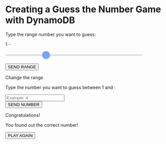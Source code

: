 # Creating a Guess the Number Game with DynamoDB

<!DOCTYPE html>
<html lang="en">
	<head>
		<meta charset="UTF-8" />
		<meta name="viewport" content="width=device-width, initial-scale=1.0" />
		<title>Document</title>
		<script src="https://cdn.tailwindcss.com"></script>
		<script
			src="https://kit.fontawesome.com/d11f1e78f0.js"
			crossorigin="anonymous"
		></script>
	</head>
	<body class="200">
		<main
			id="set-range-page"
			class=" bg-white py-4 px-2 h-[300px] flex flex-col justify-around"
		>
			<p class="font-bold text-xl text-center">
				Type the range number you want to guess:
			</p>
			<div
				class="font-medium text-lg flex mt-2 gap-1 items-center justify-center"
			>
				<p>1 -</p>
				<p id="range-value"></p>
			</div>
			<input type="range" min="2" max="30" value="10" id="slider" />
			<button
				id="send-range-button"
				class="mx-auto p-2 px-12 rounded-lg text-white font-medium flex items-center gap-2 bg-blue-500"
			>
				SEND RANGE
			</button>
		</main>
		<main
			id="guess-page"
			class=" relative bg-white py-4 px-2 h-[300px] hidden flex-col gap-4 items-center"
		>
			<div class="w-full">
				<p
					id="go-back"
					class="text-blue-500 mb-6 text-sm font-semibold cursor-pointer"
				>
					<i class="fa-solid fa-chevron-left"></i>
					Change the range
				</p>
    			<p class="text-center mb-4 font-bold text-xl w-2/3 mx-auto">
    				Type the number you want to guess between 1 and <span id="range-p"></span>: 
    			</p>
    		</div>
    		<div class="relative">
    			<p id="guess-tip" class="text-red-500 font-semibold mb-1"></p>
    			<input
    				id="number-input"
    				min="1"
    				type="number"
    				placeholder="Example: 4"
    				class="p-2 rounded-lg border border-black bg-gray-100"
    			/>
    		</div>
    		<button
    			id="send-button"
    			class="mb-6 mx-auto p-2 px-12 rounded-lg text-white font-medium flex items-center gap-2 bg-blue-500"
    		>
    			SEND NUMBER
    			<i class="fa-solid fa-paper-plane"></i>
    		</button>
    		<div
    			id="congratulaion-modal"
    			class="absolute hidden top-0 left-0 w-full h-full z-0 bg-gray-300/70"
    		>
    			<div class="bg-white shadow-lg w-2/3 m-auto p-6 relative">
    				<div class="flex flex-col gap-2 items-center">
    					<p class="font-bold text-lg">Congratulations!</p>
    					<p class="font-medium text-center">
    						You found out the correct number!
    					</p>
    					<button
    						id="play-again-button"
    						class="mx-auto p-2 px-12 rounded-lg text-white font-medium flex items-center gap-2 bg-green-500"
    					>
    						PLAY AGAIN
    					</button>
    				</div>
    			</div>
    		</div>
    	</main>
    </body>
    <style>
    	#slider {
    		-webkit-appearance: none;
    		width: 85%;
    		margin: 0 auto;
    		height: 5px;
    		background: #d3d3d3;
    		outline: none;
    		opacity: 0.7;
    		-webkit-transition: 0.2s;
    		transition: opacity 0.2s;
    		margin-bottom: 24px;
    	}

    	#slider:hover {
    		opacity: 1;
    	}

    	#slider::-webkit-slider-thumb {
    		-webkit-appearance: none;
    		appearance: none;
    		width: 25px;
    		height: 25px;
    		background: rgba(59, 130, 246, 1);
    		cursor: pointer;
    		border-radius: 100%;
    	}

    	#slider::-moz-range-thumb {
    		width: 30px;
    		height: 30px;
    		background: rgba(59, 130, 246, 1);
    		cursor: pointer;
    	}
    </style>
    <script>
    	const rangeValue = document.getElementById('range-value');
    	const slider = document.getElementById('slider');
    	const numberInput = document.getElementById('number-input');

    	rangeValue.innerHTML = slider.value;
    	slider.oninput = function () {
    		rangeValue.innerHTML = this.value;
    	};

    	const setRangePage = document.getElementById('set-range-page');
    	const guessPage = document.getElementById('guess-page');

    	const sendRangeButton = document.getElementById('send-range-button');

    	var gameId = '';
    	const rangeP = document.getElementById('range-p');

    	const sendRangeNumber = () => {
    		rangeP.innerHTML = slider.value;
    		fetch('https://api.lambda-forge.com/dev/games', {
    			method: 'POST',
    			headers: { 'Content-Type': 'application/json' },
    			body: JSON.stringify({
    				min_number: 1,
    				max_number: Number(slider.value),
    			}),
    		})
    			.then((response) => response.json())
    			.then((data) => {
    				gameId = data.game_id;
    				console.log(gameId);
    				setRangePage.style.display = 'none';
    				guessPage.style.display = 'flex';
    			})
    			.catch((error) => {
    				console.error('Error:', error);
    			});
    	};

    	const rangeHandler = () => {
    		sendRangeNumber();
    	};

    	sendRangeButton.addEventListener('click', rangeHandler);

    	const goBack = document.getElementById('go-back');

    	const goBackFunction = () => {
    		setRangePage.style.display = 'flex';
    		guessPage.style.display = 'none';
    	};
    	goBack.addEventListener('click', goBackFunction);

    	const sendButton = document.getElementById('send-button');
    	const numberGuessed = document.getElementById('number-input');
    	const guessTip = document.getElementById('guess-tip');
    	const congratulaionModal = document.getElementById('congratulaion-modal');

    	const sendGuess = () => {
    		const BASE_URL = `https://api.lambda-forge.com/dev/games/${gameId}?guess=${numberGuessed.value}`;
    		console.log(BASE_URL);
    		var options = {
    			method: 'GET',
    			headers: {
    				'Content-Type': 'application/json',
    			},
    		};

    		fetch(BASE_URL, options)
    			.then((response) => {
    				if (!response.ok) {
    					throw new Error('Erro na requisição: ' + response.status);
    				}
    				return response.json();
    			})
    			.then((data) => {
    				console.log('Resposta da API:', data);
    				answer = data.answer;
    				if (answer == 'higher') {
    					guessTip.innerHTML = 'Wrong number. Try a higher one!';
    				}
    				if (answer == 'lower') {
    					guessTip.innerHTML = 'Wrong number. Try a lower one!';
    				}
    				if (answer == 'correct') {
    					congratulaionModal.style.display = 'flex';
    				}
    			})
    			.catch((error) => {
    				console.error('Erro na requisição:', error);
    			});
    	};

    	const sendNumberHandler = () => {
    		if (!numberGuessed.value) {
    			return;
    		}
    		guessTip.innerHTML = '';
    		sendGuess();
    		numberGuessed.value = '';
    	};

    	numberGuessed.addEventListener('', sendNumberHandler);
    	sendButton.addEventListener('click', sendNumberHandler);

    	const playAgain = document.getElementById('play-again-button');
    	playAgain.addEventListener('click', () => {
    		slider.value = 10;
    		rangeValue.innerHTML = 10;
    		congratulaionModal.style.display = 'none';

    		goBackFunction();
    	});
    </script>

</html>
In this section, we will develop a "Guess the Number" game. Players will attempt to identify a randomly generated number by making successive guesses.

## Configuring DynamoDB Tables for Each Deployment Stage

To ensure our application can operate smoothly across different environments, we'll create three separate DynamoDB tables on AWS DynamoDB console, each tailored for a distinct deployment stage: `Dev-Numbers`, `Staging-Numbers` and `Prod-Numbers`.

<div class="admonition note">
<p class="admonition-title">Note</p>
<p>Throughout this tutorial, we'll utilize <b>PK</b> as the Partition Key for all of our DynamoDB tables.</p>
</div>

Having acquired the ARNs for each stage-specific table, our next step involves integrating these ARNs into the `cdk.json` file. This crucial configuration enables our Cloud Development Kit (CDK) setup to correctly reference the DynamoDB tables according to the deployment stage.

Here's how to update your `cdk.json` file to include the DynamoDB table ARNs for development, staging, and production environments:

```json title="cdk.json" linenums="51" hl_lines="3 8 13"
    "dev": {
      "arns": {
        "numbers_table": "$DEV-NUMBERS-TABLE-ARN"
      }
    },
    "staging": {
      "arns": {
        "numbers_table": "$STAGING-NUMBERS-TABLE-ARN"
      }
    },
    "prod": {
      "arns": {
        "numbers_table": "$PROD-NUMBERS-TABLE-ARN"
      }
    }
```

### Incorporating DynamoDB Into the Service Class

The subsequent phase in enhancing our application involves integrating the DynamoDB service within our service layer, enabling direct communication with DynamoDB tables. To accomplish this, utilize the following command:

`forge service dynamo_db`

This command creates a new service file named `dynamo_db.py` within the `infra/services` directory.

```hl_lines="6"
infra
├── services
    ├── __init__.py
    ├── api_gateway.py
    ├── aws_lambda.py
    ├── dynamo_db.py
    └── layers.py
```

Below is the updated structure of our Service class, now including the DynamoDB service, demonstrating the integration's completion:

```python title="infra/services/__init__.py" hl_lines="12"
from infra.services.dynamo_db import DynamoDB
from infra.services.api_gateway import APIGateway
from infra.services.aws_lambda import AWSLambda
from infra.services.layers import Layers


class Services:
    def __init__(self, scope, context) -> None:
        self.api_gateway = APIGateway(scope, context)
        self.aws_lambda = AWSLambda(scope, context)
        self.layers = Layers(scope)
        self.dynamo_db = DynamoDB(scope, context)
```

Here is the newly established DynamoDB class:

```python title="infra/services/dynamo_db.py"
from aws_cdk import aws_dynamodb as dynamo_db
from aws_cdk import aws_iam as iam


class DynamoDB:
    def __init__(self, scope, context: dict) -> None:

        # self.dynamo = dynamo_db.Table.from_table_arn(
        #     scope,
        #     "Dynamo",
        #     context.resources["arns"]["dynamo_arn"],
        # )
        ...

    @staticmethod
    def add_query_permission(table, function):
        function.add_to_role_policy(
            iam.PolicyStatement(
                actions=["dynamodb:Query"],
                resources=[f"{table.table_arn}/index/*"],
            )
        )
```

Forge has already laid the groundwork by providing a commented code that outlines the structure for creating a DynamoDB table and retrieving its ARN from the `cdk.json` file. Additionally, it's worth noting that the DynamoDB class includes a specialized helper method aimed at streamlining the task of assigning query permissions.

<div class="admonition note">
    <p class="admonition-title">Note</p>
    <p>In this tutorial, we'll manually create AWS resources using the AWS console and directly insert the ARNs into our resource classes to reduce code clutter and simplify understanding. However, feel free to create your AWS resources directly using CDK in the corresponding classes if you prefer.</p>
</div>

Let's refine the class variables to directly reference our Numbers table.

```python title="infra/services/dynamo_db.py" hl_lines="4-8" linenums="5"
class DynamoDB:
    def __init__(self, scope, context: dict) -> None:

        self.numbers_table = dynamo_db.Table.from_table_arn(
            scope,
            "NumbersTable",
            context.resources["arns"]["numbers_table"],
        )
```

The `context.resources` object on line 11 contains only the resources that are pertinent to the current stage. By tapping into this, we can dynamically tweak our AWS resources according to the specific stage we're operating in.

## Creating a New Game

Now that we have configured the DynamoDB tables, it's time to establish a function for creating new games.

```
forge function create_game --method "POST" --description "Create a new game" --belongs-to guess_the_number --no-tests --endpoint "/games" --public
```

This command initiates the creation of a new function named `create_game` within the `guess_the_number` folder. It specifies that the function will handle `POST` requests and sets the endpoint to `/games`. The function is designated as public, meaning it can be accessed by anyone with the URL.

```
functions
└── guess_the_number
    └── create_game
        ├── __init__.py
        ├── config.py
        └── main.py
```

To create a new game in the database, the process involves receiving a minimum and a maximum number from the user. These values define the range within which a random number will be generated. Subsequently, a unique identifier (UUID) is assigned to the game. The generated random number, along with the UUID, is then saved to the DynamoDB table.

The implementation of this process is outlined below:

```python title="functions/guess_the_number/create_game/main.py"
import json
import os
import random
import uuid
from dataclasses import dataclass

import boto3


@dataclass
class Input:
    min_number: int
    max_number: int


@dataclass
class Output:
    game_id: str


def lambda_handler(event, context):
    # Initialize a DynamoDB resource using the boto3 library
    dynamodb = boto3.resource("dynamodb")
    # Retrieve the DynamoDB table name from environment variables
    NUMBERS_TABLE_NAME = os.environ.get("NUMBERS_TABLE_NAME")
    numbers_table = dynamodb.Table(NUMBERS_TABLE_NAME)

    body = json.loads(event["body"])

    # Get the min and max number from the body
    min_number = body.get("min_number", 1)
    max_number = body.get("max_number", 100)

    # Validate that the initial number is less than the end number
    if min_number >= max_number:
        return {"statusCode": 400, "body": json.dumps({"message": "min_number must be less than max_number"})}

    # Generate a unique game ID using uuid
    game_id = str(uuid.uuid4())
    # Generate a random number between the initial and end numbers
    random_number = random.randint(min_number, max_number)

    # Store the game ID and the random number in DynamoDB
    numbers_table.put_item(
        Item={
            "PK": game_id,
            "number": random_number,
        }
    )

    return {"statusCode": 200, "body": json.dumps({"game_id": game_id})}
```

Next, we need to configure the function to integrate it with the DynamoDB table and set up the appropriate environment variables for accurate table selection.

```python title="functions/guess_the_number/create_game/config.py" hl_lines="12-14 19"
from infra.services import Services


class CreateGameConfig:
    def __init__(self, services: Services) -> None:

        function = services.aws_lambda.create_function(
            name="CreateGame",
            path="./functions/guess_the_number",
            description="Creates a new guess the number game",
            directory="create_game",
            environment={
              "NUMBERS_TABLE_NAME": services.dynamo_db.numbers_table.table_name
            },
        )

        services.api_gateway.create_endpoint("POST", "/games", function, public=True)

        services.dynamo_db.numbers_table.grant_write_data(function)
```

## Making a Guess

Now that the game is set up in our table, we can begin the guessing phase. Depending on the user's input, the system will respond with `correct`, `higher` or `lower` to guide the user on how their guess compares to the actual number.

```
forge function make_guess --method "GET" --description "Make a guess for a particular game" --belongs-to guess_the_number --no-tests --endpoint "/games/{game_id}" --public
```

This command establishes a new function called `make_guess` in the `guess_the_number` folder. It is configured to handle `GET` requests and utilizes the endpoint `/games/{game_id}`, which requires the game ID to be included in the URL. The function is marked as public, allowing anyone with the URL to access it.

```
functions
└── guess_the_number
    ├── create_game
    │   ├── __init__.py
    │   ├── config.py
    │   └── main.py
    └── make_guess
        ├── __init__.py
        ├── config.py
        └── main.py
```

To implement the guess function, we need to receive a user's guess as a query parameter and compare it with the actual number stored in the database. Based on this comparison, we will return the appropriate response to guide the user.

```python title="functions/guess_the_number/make_guess/main.py"
import json
import os
from dataclasses import dataclass

import boto3


@dataclass
class Path:
    game_id: str


@dataclass
class Input:
    guess: int


@dataclass
class Output:
    answer: str


# Main handler function for the Lambda to process incoming requests
def lambda_handler(event, context):
    # Initialize a DynamoDB resource using boto3 and get the table name from environment variables
    dynamodb = boto3.resource("dynamodb")
    NUMBERS_TABLE_NAME = os.environ.get("NUMBERS_TABLE_NAME")
    numbers_table = dynamodb.Table(NUMBERS_TABLE_NAME)

    # Extract the game_id from path parameters in the event object
    game_id = event["pathParameters"]["game_id"]
    # Extract the guess number from query string parameters in the event object
    guess = event["queryStringParameters"]["guess"]

    # Retrieve the item from DynamoDB based on the game_id
    response = numbers_table.get_item(Key={"PK": game_id})
    # Extract the stored random number from the response
    random_number = int(response["Item"]["number"])

    # Compare the guess to the random number and prepare the answer
    if int(guess) == random_number:
        answer = "correct"
    elif int(guess) < random_number:
        answer = "higher"
    else:
        answer = "lower"

    return {"statusCode": 200, "body": json.dumps({"answer": answer})}
```

Now, let's configure the necessary settings to enable data retrieval from the numbers table in DynamoDB.

```python title="functions/guess_the_number/make_guess/config.py" hl_lines="12-14 19"
from infra.services import Services


class MakeGuessConfig:
    def __init__(self, services: Services) -> None:

        function = services.aws_lambda.create_function(
            name="MakeGuess",
            path="./functions/guess_the_number",
            description="Make a guess for a particular game",
            directory="make_guess",
            environment={
                "NUMBERS_TABLE_NAME": services.dynamo_db.numbers_table.table_name
            },
        )

        services.api_gateway.create_endpoint("GET", "/games/{game_id}", function, public=True)

        services.dynamo_db.numbers_table.grant_read_data(function)
```

## Deploying the Functions

Next, we'll commit our code and push it to GitHub, following these steps:

```bash
# Send your changes to stage
git add .

# Commit with a descriptive message
git commit -m "Guess The Number Game"

# Push changes to the 'dev' branch
git push origin dev

# Merge 'dev' into 'staging' and push
git checkout staging
git merge dev
git push origin staging

# Finally, merge 'staging' into 'main' and push
git checkout main
git merge staging
git push origin main
```

This workflow ensures that our code moves sequentially through the development, staging, and production environments, triggering our three distinct deployment pipelines.

![Pipelines running](images/three_example_pipelines.png)

Upon completion of these pipelines, the Guess The Number game is deployed and available across all environments.

## Testing The Functions

We've deployed our function across three distinct environments. For simplicity, this document will focus on the `dev` environment, though the steps described are directly applicable to the other environments as well.

### Initiating a Game Session

To begin testing, we initiate a game session by sending a POST request to create a new game with a number range from 1 to 10.

```bash
curl --request POST \
  --url 'https://api.lambda-forge.com/dev/games' \
  --header 'Content-Type: application/json' \
  --data '{
	"min_number": 1,
	"max_number": 10
}'
```

This request generates the following response, including a unique Game ID:

```json
{
  "game_id": "794eb9ec-79ae-4b56-9523-2fc8d38c341a"
}
```

### Making Guesses

Now, with our game created and the ID acquired, we proceed by making guesses to find the correct number.

#### First Guess: 1

```
curl --request GET \
  --url 'https://api.lambda-forge.com/dev/games/794eb9ec-79ae-4b56-9523-2fc8d38c341a?guess=1' \
```

Response:

```json
{
  "answer": "higher"
}
```

#### Second Guess: 3

```
curl --request GET \
  --url 'https://api.lambda-forge.com/dev/games/794eb9ec-79ae-4b56-9523-2fc8d38c341a?guess=3' \
```

Response:

```json
{
  "answer": "lower"
}
```

Given the responses, the correct number must be 2. Let's confirm by making the final guess.

#### Final Guess: 2

```
curl --request GET \
  --url 'https://api.lambda-forge.com/dev/games/794eb9ec-79ae-4b56-9523-2fc8d38c341a?guess=2' \
```

Response:

```json
{
  "answer": "correct"
}
```

🎉 Success! The Guess The Number game is functioning perfectly across all environments, confirming the reliability and effectiveness of our deployment strategy.
